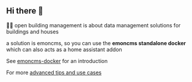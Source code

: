 ## Hi there 👋

<!--

**Here are some ideas to get you started:**
🌈 Contribution guidelines - how can the community get involved?
👩‍💻 Useful resources - where can the community find your docs? Is there anything else the community should know?
🍿 Fun facts - what does your team eat for breakfast?
🧙 Remember, you can do mighty things with the power of [Markdown](https://docs.github.com/github/writing-on-github/getting-started-with-writing-and-formatting-on-github/basic-writing-and-formatting-syntax)
-->

🙋‍♀️ open building management is about data management solutions for buildings and houses

a solution is emoncms, so you can use the **emoncms standalone docker** which can also acts as a home assistant addon

See [emoncms-docker](https://emoncms-docker.github.io) for an introduction

For more [advanced tips and use cases](https://github.com/Open-Building-Management/emoncms/discussions)



